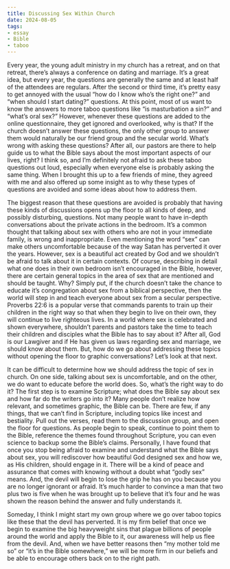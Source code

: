 ```yaml
---
title: Discussing Sex Within Church
date: 2024-08-05
tags:
- essay
- Bible
- taboo
---
```

Every year, the young adult ministry in my church has a retreat, and on that retreat, there’s always a conference on dating and marriage. It’s a great idea, but every year, the questions are generally the same and at least half of the attendees are regulars. After the second or third time, it’s pretty easy to get annoyed with the usual “how do I know who’s the right one?” and “when should I start dating?” questions. At this point, most of us want to know the answers to more taboo questions like “is masturbation a sin?” and “what’s oral sex?” However, whenever these questions are added to the online questionnaire, they get ignored and overlooked, why is that? If the church doesn’t answer these questions, the only other group to answer them would naturally be our friend group and the secular world. What’s wrong with asking these questions? After all, our pastors are there to help guide us to what the Bible says about the most important aspects of our lives, right? I think so, and I’m definitely not afraid to ask these taboo questions out loud, especially when everyone else is probably asking the same thing. When I brought this up to a few friends of mine, they agreed with me and also offered up some insight as to why these types of questions are avoided and some ideas about how to address them.

The biggest reason that these questions are avoided is probably that having these kinds of discussions opens up the floor to all kinds of deep, and possibly disturbing, questions. Not many people want to have in-depth conversations about the private actions in the bedroom. It’s a common thought that talking about sex with others who are not in your immediate family, is wrong and inappropriate. Even mentioning the word “sex” can make others uncomfortable because of the way Satan has perverted it over the years. However, sex is a beautiful act created by God and we shouldn’t be afraid to talk about it in certain contexts. Of course, describing in detail what one does in their own bedroom isn’t encouraged in the Bible, however, there are certain general topics in the area of sex that are mentioned and should be taught. Why? Simply put, if the church doesn’t take the chance to educate it’s congregation about sex from a biblical perspective, then the world will step in and teach everyone about sex from a secular perspective. Proverbs 22:6 is a popular verse that commands parents to train up their children in the right way so that when they begin to live on their own, they will continue to live righteous lives. In a world where sex is celebrated and shown everywhere, shouldn’t parents and pastors take the time to teach their children and disciples what the Bible has to say about it? After all, God is our Lawgiver and if He has given us laws regarding sex and marriage, we should know about them. But, how do we go about addressing these topics without opening the floor to graphic conversations? Let’s look at that next.

It can be difficult to determine how we should address the topic of sex in church. On one side, talking about sex is uncomfortable, and on the other, we do want to educate before the world does. So, what’s the right way to do it? The first step is to examine Scripture; what does the Bible say about sex and how far do the writers go into it? Many people don’t realize how relevant, and sometimes graphic, the Bible can be. There are few, if any things, that we can’t find in Scripture, including topics like incest and bestiality. Pull out the verses, read them to the discussion group, and open the floor for questions. As people begin to speak, continue to point them to the Bible, reference the themes found throughout Scripture, you can even science to backup some the Bible’s claims. Personally, I have found that once you stop being afraid to examine and understand what the Bible says about sex, you will rediscover how beautiful God designed sex and how we, as His children, should engage in it. There will be a kind of peace and assurance that comes with knowing without a doubt what “godly sex” means. And, the devil will begin to lose the grip he has on you because you are no longer ignorant or afraid. It’s much harder to convince a man that two plus two is five when he was brought up to believe that it’s four and he was shown the reason behind the answer and fully understands it.

Someday, I think I might start my own group where we go over taboo topics like these that the devil has perverted. It is my firm belief that once we begin to examine the big heavyweight sins that plague billions of people around the world and apply the Bible to it, our awareness will help us flee from the devil. And, when we have better reasons then “my mother told me so” or “it’s in the Bible somewhere,” we will be more firm in our beliefs and be able to encourage others back on to the right path.
